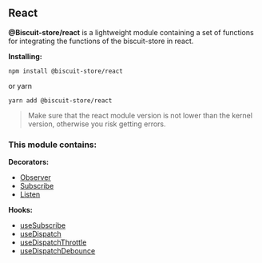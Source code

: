  ## React
 **@Biscuit-store/react** is a lightweight module containing a set of functions for integrating the functions of the biscuit-store in react.

**Installing:**
```
npm install @biscuit-store/react
```
or yarn
```
yarn add @biscuit-store/react
```

> Make sure that the react module version is not lower than the kernel version, otherwise you risk getting errors.


 ### This module contains:

 **Decorators:**
 - [Observer](/docs/react/observer)
 - [Subscribe](/docs/react/subscribe)
 - [Listen](/docs/react/listen)

 **Hooks:**
- [useSubscribe](/docs/react/usesubscribe)
- [useDispatch](/docs/react/dispatch)
- [useDispatchThrottle](/docs/react/throttle)
- [useDispatchDebounce](/docs/react/debounce)
